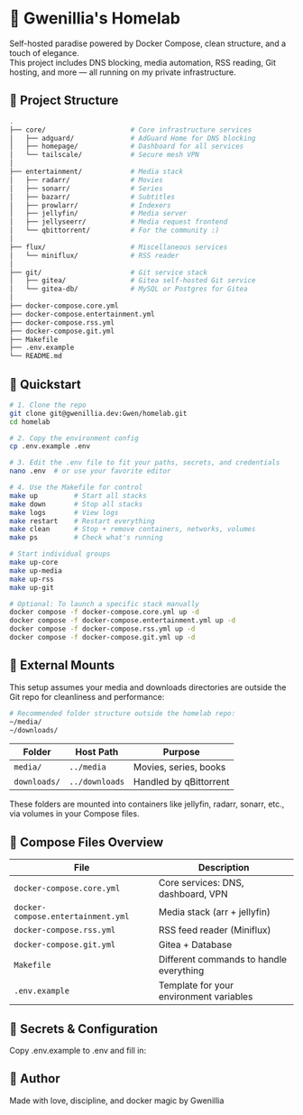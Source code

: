 # 🏡 Gwenillia's Homelab

Self-hosted paradise powered by Docker Compose, clean structure, and a touch of elegance.  
This project includes DNS blocking, media automation, RSS reading, Git hosting, and more — all running on my private infrastructure.


## 🧱 Project Structure

```bash
.
├── core/                     # Core infrastructure services
│   ├── adguard/              # AdGuard Home for DNS blocking
│   ├── homepage/             # Dashboard for all services
│   └── tailscale/            # Secure mesh VPN
│
├── entertainment/            # Media stack
│   ├── radarr/               # Movies
│   ├── sonarr/               # Series
│   ├── bazarr/               # Subtitles
│   ├── prowlarr/             # Indexers
│   ├── jellyfin/             # Media server
│   ├── jellyseerr/           # Media request frontend
│   └── qbittorrent/          # For the community :) 
│
├── flux/                     # Miscellaneous services
│   └── miniflux/             # RSS reader
│
├── git/                      # Git service stack
│   ├── gitea/                # Gitea self-hosted Git service
│   └── gitea-db/             # MySQL or Postgres for Gitea
│
├── docker-compose.core.yml
├── docker-compose.entertainment.yml
├── docker-compose.rss.yml
├── docker-compose.git.yml
├── Makefile
├── .env.example
└── README.md
```

## 🚀 Quickstart
```bash
# 1. Clone the repo
git clone git@gwenillia.dev:Gwen/homelab.git
cd homelab

# 2. Copy the environment config
cp .env.example .env

# 3. Edit the .env file to fit your paths, secrets, and credentials
nano .env  # or use your favorite editor

# 4. Use the Makefile for control
make up         # Start all stacks
make down       # Stop all stacks
make logs       # View logs
make restart    # Restart everything
make clean      # Stop + remove containers, networks, volumes
make ps         # Check what's running

# Start individual groups
make up-core
make up-media
make up-rss
make up-git

# Optional: To launch a specific stack manually
docker compose -f docker-compose.core.yml up -d
docker compose -f docker-compose.entertainment.yml up -d
docker compose -f docker-compose.rss.yml up -d
docker compose -f docker-compose.git.yml up -d
```

## 💾 External Mounts
This setup assumes your media and downloads directories are outside the Git repo for cleanliness and performance:
```bash
# Recommended folder structure outside the homelab repo:
~/media/
~/downloads/
```
| Folder       | Host Path        | Purpose                   |
|--------------|------------------|---------------------------|
| `media/`     | `../media`       | Movies, series, books     |
| `downloads/` | `../downloads`   | Handled by qBittorrent    |

These folders are mounted into containers like jellyfin, radarr, sonarr, etc., via volumes in your Compose files.

## 🧩 Compose Files Overview
| File                         | Description                              |
|------------------------------|------------------------------------------|
| `docker-compose.core.yml`   | Core services: DNS, dashboard, VPN       |
| `docker-compose.entertainment.yml` | Media stack (arr + jellyfin)        |
| `docker-compose.rss.yml`    | RSS feed reader (Miniflux)               |
| `docker-compose.git.yml`    | Gitea + Database                          |
| `Makefile`                  | Different commands to handle everything |
| `.env.example`              | Template for your environment variables  |

## 🔐 Secrets & Configuration
Copy .env.example to .env and fill in:

## 👑 Author
Made with love, discipline, and docker magic by
Gwenillia


